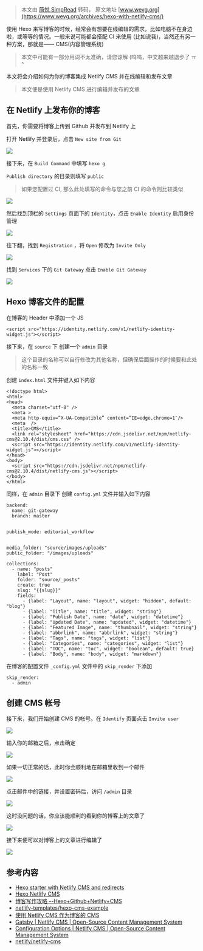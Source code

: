 > 本文由 [简悦 SimpRead](http://ksria.com/simpread/) 转码， 原文地址 [www.wevg.org](https://www.wevg.org/archives/hexo-with-netlify-cms/)

使用 Hexo 来写博客的时候，经常会有想要在线编辑的需求，比如电脑不在身边啦，或等等的情况。一般来说可能都会搭配 CI 来使用 (比如说我)，当然还有另一种方案，那就是—— CMS(内容管理系统)

> 本文中可能有一部分用词不太准确，请您谅解 (呜呜，中文越来越退步了 ㅠ^

本文将会介绍如何为你的博客集成 Netlify CMS 并在线编辑和发布文章

> 本文便是使用 Netlify CMS 进行编辑并发布的文章

在 Netlify 上发布你的博客
-----------------

首先，你需要将博客上传到 Github 并发布到 Netlify 上

打开 Netlify 并登录后，点击 `New site from Git`

![](https://www.wevg.org/images/uploads/Screenshot_2020-01-17%20Create%20a%20new%20site%20Netlify.png)

接下来，在 `Build Command` 中填写 `hexo g`

`Publish directory` 的目录则填写 `public`

> 如果您配置过 CI, 那么此处填写的命令与您之前 CI 的命令则比较类似

![](https://www.wevg.org/images/uploads/Screenshot_2020-01-17%20Create%20a%20new%20site%20Netlify(1).png)

然后找到顶栏的 `Settings` 页面下的 `Identity`，点击 `Enable Identity` 启用身份管理

![](https://www.wevg.org/images/uploads/Screenshot_2020-01-17%20Identity%20Settings.png)

往下翻，找到 `Registration` ，将 `Open` 修改为 `Invite Only`

![](https://www.wevg.org/images/uploads/Screenshot_2020-01-17%20Identity%20Settings(1).png)

找到 `Services` 下的 `Git Gateway` 点击 `Enable Git Gateway`

![](https://www.wevg.org/images/uploads/Screenshot_2020-01-17%20Identity%20Settings(2).png)

Hexo 博客文件的配置
------------

在博客的 Header 中添加一个 JS

```
<script src="https://identity.netlify.com/v1/netlify-identity-widget.js"></script>
```

接下来，在 `source` 下 创建一个 `admin` 目录

> 这个目录的名称可以自行修改为其他名称，但确保后面操作的时候要和此处的名称一致

创建 `index.html` 文件并键入如下内容

```
<!doctype html>
<html>
<head>
  <meta charset="utf-8" />
  <meta >
  <meta http-equiv=”X-UA-Compatible” content=”IE=edge,chrome=1″/>
  <meta  />
  <title>CMS</title>
  <link rel="stylesheet" href="https://cdn.jsdelivr.net/npm/netlify-cms@2.10.4/dist/cms.css" />
  <script src="https://identity.netlify.com/v1/netlify-identity-widget.js"></script>
</head>
<body>
  <script src="https://cdn.jsdelivr.net/npm/netlify-cms@2.10.4/dist/netlify-cms.js"></script>
</body>
</html>
```

同样，在 `admin` 目录下 创建 `config.yml` 文件并输入如下内容

```
backend:
  name: git-gateway
  branch: master 


publish_mode: editorial_workflow


media_folder: "source/images/uploads" 
public_folder: "/images/uploads" 

collections:
  - name: "posts" 
    label: "Post" 
    folder: "source/_posts" 
    create: true 
    slug: "{{slug}}" 
    fields: 
      - {label: "Layout", name: "layout", widget: "hidden", default: "blog"}
      - {label: "Title", name: "title", widget: "string"}
      - {label: "Publish Date", name: "date", widget: "datetime"}
      - {label: "Updated Date", name: "updated", widget: "datetime"}
      - {label: "Featured Image", name: "thumbnail", widget: "string"}
      - {label: "abbrlink", name: "abbrlink", widget: "string"}
      - {label: "Tags", name: "tags", widget: "list"}
      - {label: "Categories", name: "categories", widget: "list"}
      - {label: "TOC", name: "toc", widget: "boolean", default: true}
      - {label: "Body", name: "body", widget: "markdown"}
```

在博客的配置文件 `_config.yml` 文件中的 `skip_render` 下添加

```
skip_render:
  - admin
```

创建 CMS 帐号
---------

接下来，我们开始创建 CMS 的帐号。在 `Identify` 页面点击 `Invite user`

![](https://www.wevg.org/images/uploads/invite-user.png)

输入你的邮箱之后，点击确定

![](https://www.wevg.org/images/uploads/invite-user-2.png)

如果一切正常的话，此时你会顺利地在邮箱里收到一个邮件

![](https://www.wevg.org/images/uploads/Screenshot_2020-01-17Outlook.png)

点击邮件中的链接，并设置密码后，访问 `/admin` 目录

![](https://www.wevg.org/images/uploads/Screenshot_2020-01-17%20Hexo.png)

这时没问题的话，你应该能顺利的看到你的博客上的文章了

![](https://www.wevg.org/images/uploads/Screenshot_2020-01-17CMS.png)

接下来便可以对博客上的文章进行编辑了

![](https://www.wevg.org/images/uploads/Screenshot_2020-01-17CMS(1).png)

参考内容
----

*   [Hexo starter with Netlify CMS and redirects](https://templates.netlify.com/template/hexo-starter-theme-material/)
*   [Hexo Netlify CMS](https://www.dnocm.com/articles/beechnut/hexo-netlify-cms/)
*   [博客写作攻略 --Hexo+Github+Netlify+CMS](https://42one.xyz/2019/07/24/blogdesign/)
*   [netlify-templates/hexo-cms-example](https://github.com/netlify-templates/hexo-cms-example)
*   [使用 Netlify CMS 作为博客的 CMS](https://blog.indexyz.me/archives/netlify-cms-in-blog/)
*   [Gatsby | Netlify CMS | Open-Source Content Management System](https://www.netlifycms.org/docs/gatsby/)
*   [Configuration Options | Netlify CMS | Open-Source Content Management System](https://www.netlifycms.org/docs/configuration-options/#collections)
*   [netlify/netlify-cms](https://github.com/netlify/netlify-cms)